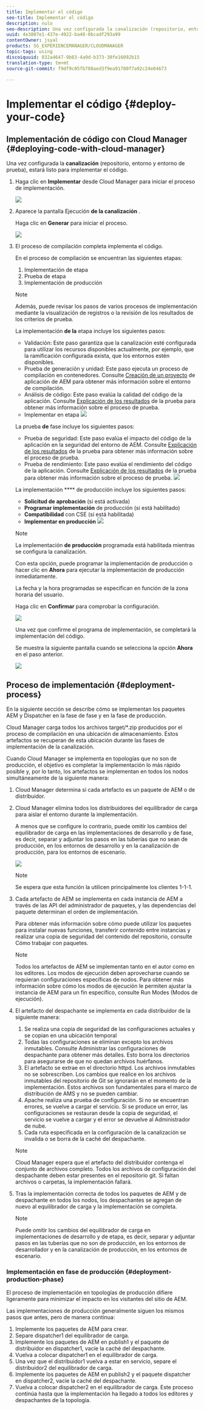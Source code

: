 ```yaml
---
title: Implementar el código
seo-title: Implementar el código
description: nulo
seo-description: Una vez configurada la canalización (repositorio, entorno y entorno de prueba), estará listo para implementar el código. Siga esta página para obtener más información.
uuid: 4e3807e1-437e-4922-ba48-0bcadf293a99
contentOwner: jsyal
products: SG_EXPERIENCEMANAGER/CLOUDMANAGER
topic-tags: using
discoiquuid: 832a4647-9b83-4a9d-b373-30fe16092b15
translation-type: tm+mt
source-git-commit: f9df9c05fb708aed3f9ea91780f7a92c24e04673

---
```



# Implementar el código {#deploy-your-code}

## Implementación de código con Cloud Manager {#deploying-code-with-cloud-manager}

Una vez configurada la **canalización** (repositorio, entorno y entorno de prueba), estará listo para implementar el código.

1. Haga clic en **Implementar** desde Cloud Manager para iniciar el proceso de implementación.

   ![](assets/Deploy1.png)

1. Aparece la pantalla Ejecución **de la canalización** .

   Haga clic en **Generar** para iniciar el proceso.

   ![](assets/Deploy2.png)

1. El proceso de compilación completa implementa el código.

   En el proceso de compilación se encuentran las siguientes etapas:

   1. Implementación de etapa
   1. Prueba de etapa
   1. Implementación de producción
   >[!NOTE]
   >
   >Además, puede revisar los pasos de varios procesos de implementación mediante la visualización de registros o la revisión de los resultados de los criterios de prueba.

   La implementación **de la** etapa incluye los siguientes pasos:

   * Validación: Este paso garantiza que la canalización esté configurada para utilizar los recursos disponibles actualmente, por ejemplo, que la ramificación configurada exista, que los entornos estén disponibles.
   * Prueba de generación y unidad: Este paso ejecuta un proceso de compilación en contenedores. Consulte [Creación de un proyecto](create-an-application-project.md) de aplicación de AEM para obtener más información sobre el entorno de compilación.
   * Análisis de código: Este paso evalúa la calidad del código de la aplicación. Consulte [Explicación de los resultados](understand-your-test-results.md) de la prueba para obtener más información sobre el proceso de prueba.
   * Implementar en etapa
   ![](assets/Stage_Deployment1.png)

   La prueba **de** fase incluye los siguientes pasos:

   * Prueba de seguridad: Este paso evalúa el impacto del código de la aplicación en la seguridad del entorno de AEM. Consulte [Explicación de los resultados](understand-your-test-results.md) de la prueba para obtener más información sobre el proceso de prueba.
   * Prueba de rendimiento: Este paso evalúa el rendimiento del código de la aplicación. Consulte [Explicación de los resultados](understand-your-test-results.md) de la prueba para obtener más información sobre el proceso de prueba.
   ![](assets/Stage_Testing1.png)

   La implementación **** de producción incluye los siguientes pasos:

   * **Solicitud de aprobación** (si está activada)
   * **Programar implementación** de producción (si está habilitado)
   * **Compatibilidad** con CSE (si está habilitada)
   * **Implementar en producción**
   ![](assets/Prod_Deployment1.png)

   >[!NOTE]
   >
   >La implementación **de producción** programada está habilitada mientras se configura la canalización.
   >
   >
   >Con esta opción, puede programar la implementación de producción o hacer clic en **Ahora** para ejecutar la implementación de producción inmediatamente.
   >
   >
   >La fecha y la hora programadas se especifican en función de la zona horaria del usuario.
   >
   >
   >Haga clic en **Confirmar** para comprobar la configuración.

   ![](assets/Production_Deployment1.png)

   Una vez que confirme el programa de implementación, se completará la implementación del código.

   Se muestra la siguiente pantalla cuando se selecciona la opción **Ahora** en el paso anterior.

   ![](assets/Production_Deployment2.png)

## Proceso de implementación {#deployment-process}

En la siguiente sección se describe cómo se implementan los paquetes AEM y Dispatcher en la fase de fase y en la fase de producción.

Cloud Manager carga todos los archivos target/*.zip producidos por el proceso de compilación en una ubicación de almacenamiento.  Estos artefactos se recuperan de esta ubicación durante las fases de implementación de la canalización.

Cuando Cloud Manager se implementa en topologías que no son de producción, el objetivo es completar la implementación lo más rápido posible y, por lo tanto, los artefactos se implementan en todos los nodos simultáneamente de la siguiente manera:

1. Cloud Manager determina si cada artefacto es un paquete de AEM o de distribuidor.
1. Cloud Manager elimina todos los distribuidores del equilibrador de carga para aislar el entorno durante la implementación.

   A menos que se configure lo contrario, puede omitir los cambios del equilibrador de carga en las implementaciones de desarrollo y de fase, es decir, separar y adjuntar los pasos en las tuberías que no sean de producción, en los entornos de desarrollo y en la canalización de producción, para los entornos de escenario.

   ![](assets/load_balancer.png)

   >[!NOTE]
   >
   >Se espera que esta función la utilicen principalmente los clientes 1-1-1.

1. Cada artefacto de AEM se implementa en cada instancia de AEM a través de las API del administrador de paquetes, y las dependencias del paquete determinan el orden de implementación.

   Para obtener más información sobre cómo puede utilizar los paquetes para instalar nuevas funciones, transferir contenido entre instancias y realizar una copia de seguridad del contenido del repositorio, consulte Cómo trabajar con paquetes.

   >[!NOTE]
   >
   >Todos los artefactos de AEM se implementan tanto en el autor como en los editores. Los modos de ejecución deben aprovecharse cuando se requieran configuraciones específicas de nodos. Para obtener más información sobre cómo los modos de ejecución le permiten ajustar la instancia de AEM para un fin específico, consulte Run Modes (Modos de ejecución).

1. El artefacto del despachante se implementa en cada distribuidor de la siguiente manera:

   1. Se realiza una copia de seguridad de las configuraciones actuales y se copian en una ubicación temporal
   1. Todas las configuraciones se eliminan excepto los archivos inmutables. Consulte Administrar las configuraciones de despachante para obtener más detalles. Esto borra los directorios para asegurarse de que no quedan archivos huérfanos.
   1. El artefacto se extrae en el directorio httpd.  Los archivos inmutables no se sobrescriben. Los cambios que realice en los archivos inmutables del repositorio de Git se ignorarán en el momento de la implementación.  Estos archivos son fundamentales para el marco de distribución de AMS y no se pueden cambiar.
   1. Apache realiza una prueba de configuración. Si no se encuentran errores, se vuelve a cargar el servicio. Si se produce un error, las configuraciones se restauran desde la copia de seguridad, el servicio se vuelve a cargar y el error se devuelve al Administrador de nube.
   1. Cada ruta especificada en la configuración de la canalización se invalida o se borra de la caché del despachante.
   >[!NOTE]
   >
   >Cloud Manager espera que el artefacto del distribuidor contenga el conjunto de archivos completo.  Todos los archivos de configuración del despachante deben estar presentes en el repositorio git. Si faltan archivos o carpetas, la implementación fallará.

1. Tras la implementación correcta de todos los paquetes de AEM y de despachante en todos los nodos, los despachantes se agregan de nuevo al equilibrador de carga y la implementación se completa.

   >[!NOTE]
   >
   >Puede omitir los cambios del equilibrador de carga en implementaciones de desarrollo y de etapa, es decir, separar y adjuntar pasos en las tuberías que no son de producción, en los entornos de desarrollador y en la canalización de producción, en los entornos de escenario.

### Implementación en fase de producción {#deployment-production-phase}

El proceso de implementación en topologías de producción difiere ligeramente para minimizar el impacto en los visitantes del sitio de AEM.

Las implementaciones de producción generalmente siguen los mismos pasos que antes, pero de manera continua:

1. Implemente los paquetes de AEM para crear.
1. Separe dispatcher1 del equilibrador de carga.
1. Implemente los paquetes de AEM en publish1 y el paquete de distribuidor en dispatcher1, vacíe la caché del despachante.
1. Vuelva a colocar dispatcher1 en el equilibrador de carga.
1. Una vez que el distribuidor1 vuelva a estar en servicio, separe el distribuidor2 del equilibrador de carga.
1. Implemente los paquetes de AEM en publish2 y el paquete dispatcher en dispatcher2, vacíe la caché del despachante.
1. Vuelva a colocar dispatcher2 en el equilibrador de carga.
Este proceso continúa hasta que la implementación ha llegado a todos los editores y despachantes de la topología.


